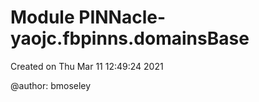 Module PINNacle-yaojc.fbpinns.domainsBase
=========================================
Created on Thu Mar 11 12:49:24 2021

@author: bmoseley